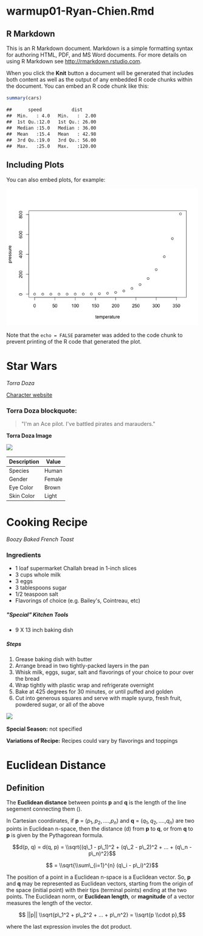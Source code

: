warmup01-Ryan-Chien.Rmd
================

R Markdown
----------

This is an R Markdown document. Markdown is a simple formatting syntax for authoring HTML, PDF, and MS Word documents. For more details on using R Markdown see <http://rmarkdown.rstudio.com>.

When you click the **Knit** button a document will be generated that includes both content as well as the output of any embedded R code chunks within the document. You can embed an R code chunk like this:

``` r
summary(cars)
```

    ##      speed           dist       
    ##  Min.   : 4.0   Min.   :  2.00  
    ##  1st Qu.:12.0   1st Qu.: 26.00  
    ##  Median :15.0   Median : 36.00  
    ##  Mean   :15.4   Mean   : 42.98  
    ##  3rd Qu.:19.0   3rd Qu.: 56.00  
    ##  Max.   :25.0   Max.   :120.00

Including Plots
---------------

You can also embed plots, for example:

![](warmup01-Ryan-Chien_files/figure-markdown_github/pressure-1.png)

Note that the `echo = FALSE` parameter was added to the code chunk to prevent printing of the R code that generated the plot.

Star Wars
=========

*Torra Doza*

[Character website](https://starwars.fandom.com/wiki/Torra_Doza)

### Torra Doza blockquote:

> "I'm an Ace pilot. I've battled pirates and marauders."

**Torra Doza Image**

![](https://vignette.wikia.nocookie.net/starwars/images/1/1c/SWResistance-TorraDoza.jpg/revision/latest?cb=20180914205610)

| Description | Value  |
|-------------|--------|
| Species     | Human  |
| Gender      | Female |
| Eye Color   | Brown  |
| Skin Color  | Light  |

Cooking Recipe
==============

*Boozy Baked French Toast*

### Ingredients

-   1 loaf supermarket Challah bread in 1-inch slices
-   3 cups whole milk
-   3 eggs
-   3 tablespoons sugar
-   1/2 teaspoon salt
-   Flavorings of choice (e.g. Bailey's, Cointreau, etc)

##### "Special" Kitchen Tools

-   9 X 13 inch baking dish

##### Steps

1.  Grease baking dish with butter
2.  Arrange bread in two tightly-packed layers in the pan
3.  Whisk milk, eggs, sugar, salt and flavorings of your choice to pour over the bread
4.  Wrap tightly with plastic wrap and refrigerate overnight
5.  Bake at 425 degrees for 30 minutes, or until puffed and golden
6.  Cut into generous squares and serve with maple syurp, fresh fruit, powdered sugar, or all of the above

![](https://smittenkitchendotcom.files.wordpress.com/2015/05/new-years-day-20011.jpg)

**Special Season:** not specified

**Variations of Recipe:** Recipes could vary by flavorings and toppings

Euclidean Distance
==================

Definition
----------

The **Euclidean distance** between points **p** and **q** is the length of the line segement connecting them ().

In Cartesian coordinates, if **p** = (*p*<sub>1</sub>, *p*<sub>2</sub>, ....,*p*<sub>*n*</sub>) and **q** = (*q*<sub>1</sub>, *q*<sub>2</sub>, ....,*q*<sub>*n*</sub>) are two points in Euclidean n-space, then the distance (d) from **p** to **q**, or from **q** to **p** is given by the Pythagorean formula.

$$d(p, q) = d(q, p) = \\sqrt{(q\_1 - p\_1)^2 + (q\_2 - p\_2)^2 + ... + (q\_n - p\_n)^2}$$

$$ = \\sqrt{\\sum\_{i=1}^{n} (q\_i - p\_i)^2}$$

The position of a point in a Euclidean n-space is a Euclidean vector. So, **p** and **q** may be represented as Euclidean vectors, starting from the origin of the space (initial point) with their tips (terminal points) ending at the two points. The Euclidean norm, or **Euclidean length**, or **magnitude** of a vector measures the length of the vector.

$$ ||p|| \\sqrt{p\_1^2 + p\_2^2 + ... + p\_n^2} = \\sqrt{p \\cdot p},$$

where the last expression involes the dot product.
